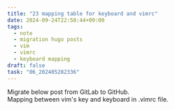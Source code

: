 ```yaml
---
title: "23 mapping table for keyboard and vimrc"
date: 2024-09-24T22:58:44+09:00
tags:
  - note
  - migration hugo posts
  - vim
  - vimrc
  - keyboard mapping
draft: false
task: "06_202405282336"
---
```


Migrate below post from GitLab to GitHub.  
Mapping between vim's key and keyboard in .vimrc file.  
